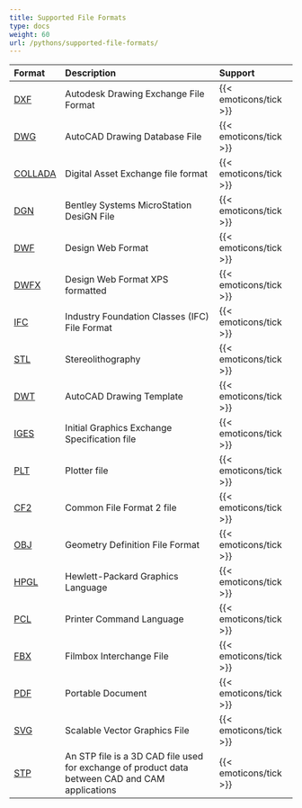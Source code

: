 ```yaml
---
title: Supported File Formats
type: docs
weight: 60
url: /pythons/supported-file-formats/
---
```


|**Format**|**Description**|**Support**|
| :- | :- | :- |
|[DXF](https://docs.fileformat.com/cad/dxf/)| Autodesk Drawing Exchange File Format|{{< emoticons/tick >}}|
|[DWG](https://docs.fileformat.com/specification/cad/dwg/)| AutoCAD Drawing Database File|{{< emoticons/tick >}}|
|[COLLADA](https://docs.fileformat.com/3d/dae/)| Digital Asset Exchange file format|{{< emoticons/tick >}}|
|[DGN](https://docs.fileformat.com/cad/dgn/)| Bentley Systems MicroStation DesiGN File|{{< emoticons/tick >}}|
|[DWF](https://docs.fileformat.com/cad/dwf/)| Design Web Format|{{< emoticons/tick >}}|
|[DWFX](https://docs.fileformat.com/cad/dwfx/)| Design Web Format XPS formatted|{{< emoticons/tick >}}|
|[IFC](https://docs.fileformat.com/cad/ifc/)| Industry Foundation Classes (IFC) File Format|{{< emoticons/tick >}}|
|[STL](https://docs.fileformat.com/cad/stl)| Stereolithography|{{< emoticons/tick >}}|
|[DWT](https://docs.fileformat.com/cad/dwt/)| AutoCAD Drawing Template|{{< emoticons/tick >}}|
|[IGES](https://docs.fileformat.com/cad/iges/)| Initial Graphics Exchange Specification file|{{< emoticons/tick >}}|
|[PLT](https://docs.fileformat.com/cad/plt/)| Plotter file|{{< emoticons/tick >}}|
|[CF2](https://docs.fileformat.com/cad/cf2/)| Common File Format 2 file|{{< emoticons/tick >}}|
|[OBJ](https://docs.fileformat.com/3d/obj/)| Geometry Definition File Format|{{< emoticons/tick >}}|
|[HPGL](https://docs.fileformat.com/cad/hpgl/)| Hewlett-Packard Graphics Language|{{< emoticons/tick >}}|
|[PCL](https://docs.fileformat.com/page-description-language/pcl/)| Printer Command Language|{{< emoticons/tick >}}|
|[FBX](https://docs.fileformat.com/3d/fbx/)| Filmbox Interchange File|{{< emoticons/tick >}}|
|[PDF](https://docs.fileformat.com/pdf/)| Portable Document|{{< emoticons/tick >}}|
|[SVG](https://docs.fileformat.com/page-description-language/svg/)| Scalable Vector Graphics File|{{< emoticons/tick >}}|
|[STP](https://docs.fileformat.com/id/3d/stp/)| An STP file is a 3D CAD file used for exchange of product data between CAD and CAM applications|{{< emoticons/tick >}}|
